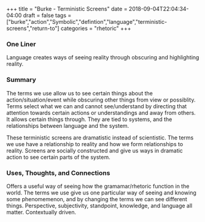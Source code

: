 +++
title = "Burke - Terministic Screens"
date = 2018-09-04T22:04:34-04:00
draft = false
tags = ["burke","action","Symbolic","defintion","language","terministic-screens","return-to"]
categories = "rhetoric"
+++
### One Liner
Language creates ways of seeing reality through obscuring and highlighting reality.

### Summary
The terms we use allow us to see certain things about the action/situation/event while obscuring other things from view or possiblity. Terms select what we can and cannot see/understand by directing that attention towards certain actions or understandings and away from others. It allows certain things through. They are tied to systems, and the relationships between language and the system.

These terministic screens are dramatistic instead of scientistic. The terms we use have a relationship to reality and how we form relationships to reality. Screens are socially constructed and give us ways in dramatic action to see certain parts of the system.

### Uses, Thoughts, and Connections
Offers a useful way of seeing how the gramamar/rhetoric function in the world. The terms we use give us one particular way of seeing and knowing some phenomemenon, and by changing the terms we can see different things. Perspective, subjectivity, standpoint, knowledge, and language all matter. Contextually driven.
